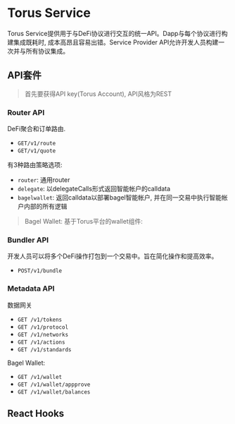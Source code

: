 # Torus Service
Torus Service提供用于与DeFi协议进行交互的统一API。Dapp与每个协议进行构建集成既耗时, 成本高昂且容易出错。Service Provider API允许开发人员构建一次并与所有协议集成。

## API套件
> 首先要获得API key(Torus Account), API风格为REST

### Router API
DeFi聚合和订单路由.

- `GET/v1/route`
- `GET/v1/quote`

有3种路由策略选项:
- `router`: 通用router
- `delegate`: 以delegateCalls形式返回智能帐户的calldata
- `bagelwallet`: 返回calldata以部署bagel智能帐户, 并在同一交易中执行智能帐户内部的所有逻辑

> Bagel Wallet: 基于Torus平台的wallet组件:

### Bundler API
开发人员可以将多个DeFi操作打包到一个交易中。旨在简化操作和提高效率。

- `POST/v1/bundle`

### Metadata API
数据网关

- `GET /v1/tokens`
- `GET /v1/protocol`
- `GET /v1/networks`
- `GET /v1/actions`
- `GET /v1/standards`

Bagel Wallet:
- `GET /v1/wallet`
- `GET /v1/wallet/appprove`
- `GET /v1/wallet/balances`


## React Hooks
